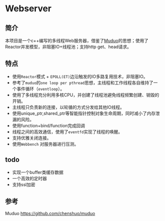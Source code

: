 # Webserver
## 简介
本项目是一个c++编写的多线程Web服务器，借鉴了[Muduo](https://github.com/chenshuo/muduo)的思想；使用了Reactor并发模型，非阻塞IO+线程池；支持http get、head请求。

## 特点

- 使用`Reactor`模式 + `EPOLL(ET)`边沿触发的IO多路复用技术，非阻塞IO。
- 参考了`muduo`的`one loop per pthread`思想，主线程和工作线程各自维持了一个事件循环（`eventloop`）。
- 使用了多线程充分利用多核CPU，并创建了线程池避免线程频繁创建、销毁的开销。
- 主线程只负责新的连接，以轮循的方式分发给其他IO线程。
- 使用unique_ptr,shared_ptr等智能指针控制对象生命周期，同时减小了内存泄漏的风险。
- 使用function+bind/function完成回调
- 线程之间的高效通信，使用了`eventfd`实现了线程的唤醒。
- 支持优雅关闭连接。
- 使用`Webbench` 对服务器进行压测。


## todo
- 实现一个buffer类缓存数据
- 一个高效的定时器
- 支持ssl加密

## 参考

Muduo https://github.com/chenshuo/muduo
